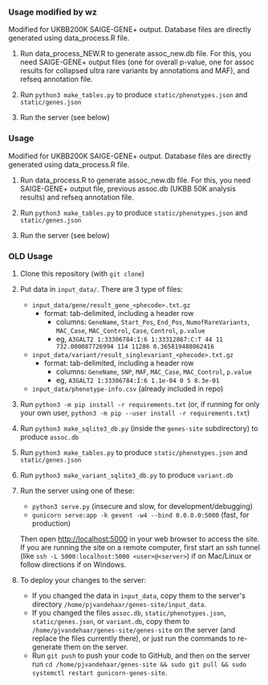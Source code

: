 ### Usage modified by wz
Modified for UKBB200K SAIGE-GENE+ output. Database files are directly generated using data_process.R file.

1. Run data_process_NEW.R to generate assoc_new.db file. For this, you need SAIGE-GENE+ output files (one for overall p-value, one for assoc results for collapsed ultra rare variants by annotations and MAF), and refseq annotation file.

2. Run `python3 make_tables.py` to produce `static/phenotypes.json` and `static/genes.json`

3. Run the server (see below)


### Usage
Modified for UKBB200K SAIGE-GENE+ output. Database files are directly generated using data_process.R file. 

1. Run data_process.R to generate assoc_new.db file. For this, you need SAIGE-GENE+ output file, previous assoc.db (UKBB 50K analysis results) and refseq annotation file. 

2. Run `python3 make_tables.py` to produce `static/phenotypes.json` and `static/genes.json`

3. Run the server (see below)

### OLD Usage

1. Clone this repository (with `git clone`)

2. Put data in `input_data/`. There are 3 type of files:
   - `input_data/gene/result_gene_<phecode>.txt.gz`
      - format: tab-delimited, including a header row
         - columns: `GeneName`, `Start_Pos`, `End_Pos`, `NumofRareVariants`, `MAC_Case`, `MAC_Control`, `Case`, `Control`, `p.value`
         - eg, `A3GALT2 1:33306784:I:6 1:33312867:C:T 44 11 732.000087726994 114 11286 0.365819488062416`
   - `input_data/variant/result_singlevariant_<phecode>.txt.gz`
      - format: tab-delimited, including a header row
         - columns: `GeneName`, `SNP`, `MAF`, `MAC_Case`, `MAC_Control`, `p.value`
         - eg, `A3GALT2 1:33306784:I:6 1.1e-04 0 5 8.3e-01`
   - `input_data/phenotype-info.csv` (already included in repo)

3. Run `python3 -m pip install -r requirements.txt` (or, if running for only your own user, `python3 -m pip --user install -r requirements.txt`)

4. Run `python3 make_sqlite3_db.py` (inside the `genes-site` subdirectory) to produce `assoc.db`

5. Run `python3 make_tables.py` to produce `static/phenotypes.json` and `static/genes.json`

6. Run `python3 make_variant_sqlite3_db.py` to produce `variant.db`

7. Run the server using one of these:
   - `python3 serve.py` (insecure and slow, for development/debugging)
   - `gunicorn serve:app -k gevent -w4 --bind 0.0.0.0:5000` (fast, for production)

   Then open [http://localhost:5000](http://localhost:5000) in your web browser to access the site. If you are running the site on a remote computer, first start an ssh tunnel (like `ssh -L 5000:localhost:5000 <user>@<server>`) if on Mac/Linux or follow directions if on Windows.

8. To deploy your changes to the server:
   - If you changed the data in `input_data`, copy them to the server's directory `/home/pjvandehaar/genes-site/input_data`.
   - If you changed the files `assoc.db`, `static/phenotypes.json`, `static/genes.json`, or `variant.db`, copy them to `/home/pjvandehaar/genes-site/genes-site` on the server (and replace the files currently there), or just run the commands to re-generate them on the server.
   - Run `git push` to push your code to GitHub, and then on the server run `cd /home/pjvandehaar/genes-site && sudo git pull && sudo systemctl restart gunicorn-genes-site`.
